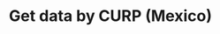 ---
title: Get data by CURP (Mexico)
api:
  file: api.json
  operationId: get-data-by-curp-mexico
hidden: false
---